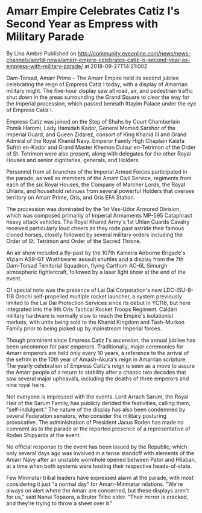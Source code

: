 # Amarr Empire Celebrates Catiz I's Second Year as Empress with Military Parade
By Lina Ambre
Published on http://community.eveonline.com/news/news-channels/world-news/amarr-empire-celebrates-catiz-is-second-year-as-empress-with-military-parade/ at 2018-09-27T14:21:00Z

Dam-Torsad, Amarr Prime – The Amarr Empire held its second jubilee celebrating the reign of Empress Catiz I today, with a display of Amarrian military might. The five-hour display saw all road, air, and pedestrian traffic shut down in the areas surrounding the Grand Square to clear the way for the Imperial procession, which passed beneath Ittayim Palace under the eye of Empress Catiz I.

Empress Catiz was joined on the Step of Shahs by Court Chamberlain Pomik Haromi, Lady Hamideh Kador, General Momed Sarshor of the Imperial Guard, and Queen Zidarez, consort of King Khanid III and Grand Admiral of the Royal Khanid Navy. Emperor Family High Chaplain Kalefa Sufrin en-Kador and Grand Master Khemon Dulsur en-Tetrimon of the Order of St. Tetrimon were also present, along with delegates for the other Royal Houses and senior dignitaries, generals, and Holders.

Personnel from all branches of the Imperial Armed Forces participated in the parade, as well as members of the Amarr Civil Service, regiments from each of the six Royal Houses, the Company of Marcher Lords, the Royal Uhlans, and household retinues from several powerful Holders that oversee territory on Amarr Prime, Oris, and Oris EFA Station.

The procession was dominated by the 1st Ves-Udor Armored Division, which was composed primarily of Imperial Armaments MP-595 Cataphract heavy attack vehicles. The Royal Khanid Army's 1st Uhlan Guards Cavalry received particularly loud cheers as they rode past astride their famous cloned horses, closely followed by several military orders including the Order of St. Tetrimon and Order of the Sacred Throne.

An air show included a fly-past by the 107th Kameira Airborne Brigade's Viziam AS9-GT Wrathbearer assault shuttles and a display from the 7th Dam-Torsad Territorial Squadron, flying Carthum AC-6L Simurgh atmospheric fightercraft, followed by a laser light show at the end of the event.

Of special note was the presence of Lai Dai Corporation's new LDC-ISU-8-118 Orochi self-propelled multiple rocket launcher, a system previously limited to the Lai Dai Protection Services since its debut in YC118, but here integrated into the 9th Oris Tactical Rocket Troops Regiment. Caldari military hardware is normally slow to reach the Empire's isolationist markets, with units being sold to the Khanid Kingdom and Tash-Murkon Family prior to being picked up by mainstream Imperial forces.

Though prominent since Empress Catiz I's ascension, the annual jubilee has been uncommon for past emperors. Traditionally, major ceremonies for Amarr emperors are held only every 10 years, a reference to the arrival of the sefrim in the 10th year of Amash-Akura's reign in Amarrian scripture. The yearly celebration of Empress Catiz's reign is seen as a move to assure the Amarr people of a return to stability after a chaotic two decades that saw several major upheavals, including the deaths of three emperors and nine royal heirs.

Not everyone is impressed with the events. Lord Arrach Sarum, the Royal Heir of the Sarum Family, has publicly derided the festivities, calling them, "self-indulgent." The nature of the display has also been condemned by several Federation senators, who consider the military posturing provocative. The administration of President Jacus Roden has made no comment as to the parade or the reported presence of a representative of Roden Shipyards at the event.

No official response to the event has been issued by the Republic, which only several days ago was involved in a tense standoff with elements of the Amarr Navy after an unstable wormhole opened between Pator and Hilaban, at a time when both systems were hosting their respective heads-of-state.

Few Minmatar tribal leaders have expressed alarm at the parade, with most considering it just "a normal day" for Amarr-Minmatar relations. "We're always on alert where the Amarr are concerned, but these displays aren't for us," said Nanui Topaora, a Brutor Tribe elder. "Their mirror is cracked, and they're trying to throw a sheet over it."

